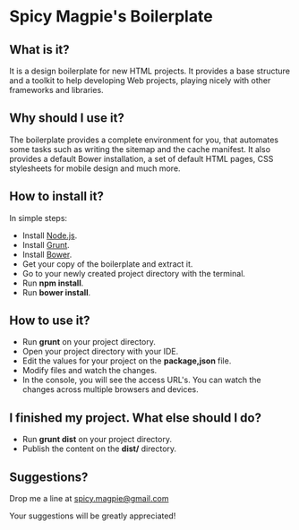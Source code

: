 # Spicy Magpie's Boilerplate

## What is it?

It is a design boilerplate for new HTML projects. It provides a base
structure and a toolkit to help developing Web projects, playing nicely
with other frameworks and libraries.

## Why should I use it?

The boilerplate provides a complete environment for you, that automates
some tasks such as writing the sitemap and the cache manifest. It also
provides a default Bower installation, a set of default HTML pages, CSS
stylesheets for mobile design and much more.

## How to install it?

In simple steps:

  - Install [Node.js](http://www.nodejs.org/).
  - Install [Grunt](http://www.gruntjs.com/).
  - Install [Bower](http://bower.io).
  - Get your copy of the boilerplate and extract it.
  - Go to your newly created project directory with the terminal.
  - Run **npm install**.
  - Run **bower install**.

## How to use it?

  - Run **grunt** on your project directory.
  - Open your project directory with your IDE.
  - Edit the values for your project on the **package,json** file.
  - Modify files and watch the changes.
  - In the console, you will see the access URL's. You can watch the changes
  across multiple browsers and devices.

## I finished my project. What else should I do?

  - Run **grunt dist** on your project directory.
  - Publish the content on the __dist/__ directory.

## Suggestions?

Drop me a line at spicy.magpie@gmail.com

Your suggestions will be greatly appreciated!
